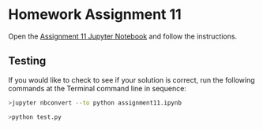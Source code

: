 # Homework Assignment 11

Open the [Assignment 11 Jupyter Notebook](assignment11.ipynb) and follow the instructions.

## Testing

If you would like to check to see if your solution is correct, run the following commands at the Terminal command line in sequence:

```bash
>jupyter nbconvert --to python assignment11.ipynb
```

```bash
>python test.py
```
